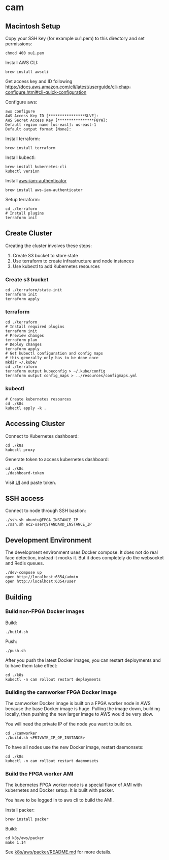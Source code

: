 cam
===

## Macintosh Setup

Copy your SSH key (for example xu1.pem) to this directory and set permissions:

    chmod 400 xu1.pem

Install AWS CLI: 
    
    brew install awscli
    
Get access key and ID following  
https://docs.aws.amazon.com/cli/latest/userguide/cli-chap-configure.html#cli-quick-configuration

Configure aws:
    
    aws configure
    AWS Access Key ID [****************SLVE]:
    AWS Secret Access Key [****************F8YW]:
    Default region name [us-east]: us-east-1
    Default output format [None]:        
    
Install terraform:

    brew install terraform

Install kubectl:

    brew install kubernetes-cli
    kubectl version

Install [aws-iam-authenticator](https://docs.aws.amazon.com/eks/latest/userguide/install-aws-iam-authenticator.html)

    brew install aws-iam-authenticator

Setup terraform:
    
    cd ./terraform
    # Install plugins
    terraform init

## Create Cluster

Creating the cluster involves these steps:

1. Create S3 bucket to store state
2. Use terraform to create infrastructure and node instances
3. Use kubectl to add Kubernetes resources

### Create s3 bucket

    cd ./terraform/state-init
    terraform init
    terraform apply

### terraform

    cd ./terraform
    # Install required plugins
    terraform init
    # Preview changes
    terraform plan
    # Deploy changes
    terraform apply
    # Get kubectl configuration and config maps
    # this generally only has to be done once
    mkdir ~/.kube/
    cd ./terraform
    terraform output kubeconfig > ~/.kube/config
    terraform output config_maps > ../resources/configmaps.yml
    
### kubectl

    # Create kubernetes resources
    cd ./k8s
    kubectl apply -k .

## Accessing Cluster
        
Connect to Kubernetes dashboard:
    
    cd ./k8s
    kubectl proxy
    
Generate token to access kubernetes dashboard:

    cd ./k8s
    ./dashboard-token    
    
Visit [UI](http://localhost:8001/api/v1/namespaces/kube-system/services/https:kubernetes-dashboard:/proxy/#!/login) 
and paste token.    
    
## SSH access

Connect to node through SSH bastion:
    
    ./ssh.sh ubuntu@FPGA_INSTANCE_IP
    ./ssh.sh ec2-user@STANDARD_INSTANCE_IP
    
## Development Environment

The development environment uses Docker compose. It does not do real face
detection, instead it mocks it. But it does completely do the websocket
and Redis queues.  

    ./dev-compose up    
    open http://localhost:6354/admin
    open http://localhost:6354/user
        
## Building
    
### Build non-FPGA Docker images
    
Build:

    ./build.sh

Push:

    ./push.sh
    
After you push the latest Docker images, you can restart deployments
and to have them take effect:

    cd ./k8s
    kubectl -n cam rollout restart deployments        
       
### Building the camworker FPGA Docker image

The camworker Docker image is built on a FPGA worker node in AWS 
because the base Docker image is huge. Pulling the image down, 
building locally, then pushing the new larger image to AWS would be 
very slow. 
     
You will need the private IP of the node you want to build on.
    
    cd ./camworker
    ./build.sh <PRIVATE_IP_OF_INSTANCE>

To have all nodes use the new Docker image, restart daemonsets:

    cd ./k8s
    kubectl -n cam rollout restart daemonsets

        
### Build the FPGA worker AMI

The kubernetes FPGA worker node is a special flavor of AMI with
kubernetes and Docker setup. It is built with packer.

You have to be logged in to aws cli to build the AMI.

Install packer:

    brew install packer
    
Build:
    
    cd k8s/aws/packer
    make 1.14
    
See [k8s/aws/packer/README.md](k8s/aws/packer/README.md) for more details.
